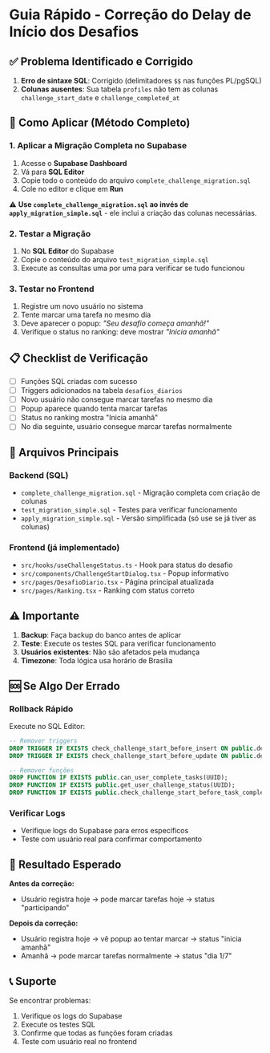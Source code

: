 # Guia Rápido - Correção do Delay de Início dos Desafios

## ✅ Problema Identificado e Corrigido

1. **Erro de sintaxe SQL**: Corrigido (delimitadores `$$` nas funções PL/pgSQL)
2. **Colunas ausentes**: Sua tabela `profiles` não tem as colunas `challenge_start_date` e `challenge_completed_at`

## 🚀 Como Aplicar (Método Completo)

### 1. Aplicar a Migração Completa no Supabase

1. Acesse o **Supabase Dashboard**
2. Vá para **SQL Editor**
3. Copie todo o conteúdo do arquivo `complete_challenge_migration.sql`
4. Cole no editor e clique em **Run**

⚠️ **Use `complete_challenge_migration.sql` ao invés de `apply_migration_simple.sql`** - ele inclui a criação das colunas necessárias.

### 2. Testar a Migração

1. No **SQL Editor** do Supabase
2. Copie o conteúdo do arquivo `test_migration_simple.sql`
3. Execute as consultas uma por uma para verificar se tudo funcionou

### 3. Testar no Frontend

1. Registre um novo usuário no sistema
2. Tente marcar uma tarefa no mesmo dia
3. Deve aparecer o popup: *"Seu desafio começa amanhã!"*
4. Verifique o status no ranking: deve mostrar *"Inicia amanhã"*

## 📋 Checklist de Verificação

- [ ] Funções SQL criadas com sucesso
- [ ] Triggers adicionados na tabela `desafios_diarios`
- [ ] Novo usuário não consegue marcar tarefas no mesmo dia
- [ ] Popup aparece quando tenta marcar tarefas
- [ ] Status no ranking mostra "Inicia amanhã"
- [ ] No dia seguinte, usuário consegue marcar tarefas normalmente

## 🔧 Arquivos Principais

### Backend (SQL)
- `complete_challenge_migration.sql` - Migração completa com criação de colunas
- `test_migration_simple.sql` - Testes para verificar funcionamento
- `apply_migration_simple.sql` - Versão simplificada (só use se já tiver as colunas)

### Frontend (já implementado)
- `src/hooks/useChallengeStatus.ts` - Hook para status do desafio
- `src/components/ChallengeStartDialog.tsx` - Popup informativo
- `src/pages/DesafioDiario.tsx` - Página principal atualizada
- `src/pages/Ranking.tsx` - Ranking com status correto

## ⚠️ Importante

1. **Backup**: Faça backup do banco antes de aplicar
2. **Teste**: Execute os testes SQL para verificar funcionamento
3. **Usuários existentes**: Não são afetados pela mudança
4. **Timezone**: Toda lógica usa horário de Brasília

## 🆘 Se Algo Der Errado

### Rollback Rápido
Execute no SQL Editor:

```sql
-- Remover triggers
DROP TRIGGER IF EXISTS check_challenge_start_before_insert ON public.desafios_diarios;
DROP TRIGGER IF EXISTS check_challenge_start_before_update ON public.desafios_diarios;

-- Remover funções
DROP FUNCTION IF EXISTS public.can_user_complete_tasks(UUID);
DROP FUNCTION IF EXISTS public.get_user_challenge_status(UUID);
DROP FUNCTION IF EXISTS public.check_challenge_start_before_task_completion();
```

### Verificar Logs
- Verifique logs do Supabase para erros específicos
- Teste com usuário real para confirmar comportamento

## 🎯 Resultado Esperado

**Antes da correção:**
- Usuário registra hoje → pode marcar tarefas hoje → status "participando"

**Depois da correção:**
- Usuário registra hoje → vê popup ao tentar marcar → status "inicia amanhã"
- Amanhã → pode marcar tarefas normalmente → status "dia 1/7"

## 📞 Suporte

Se encontrar problemas:
1. Verifique os logs do Supabase
2. Execute os testes SQL
3. Confirme que todas as funções foram criadas
4. Teste com usuário real no frontend